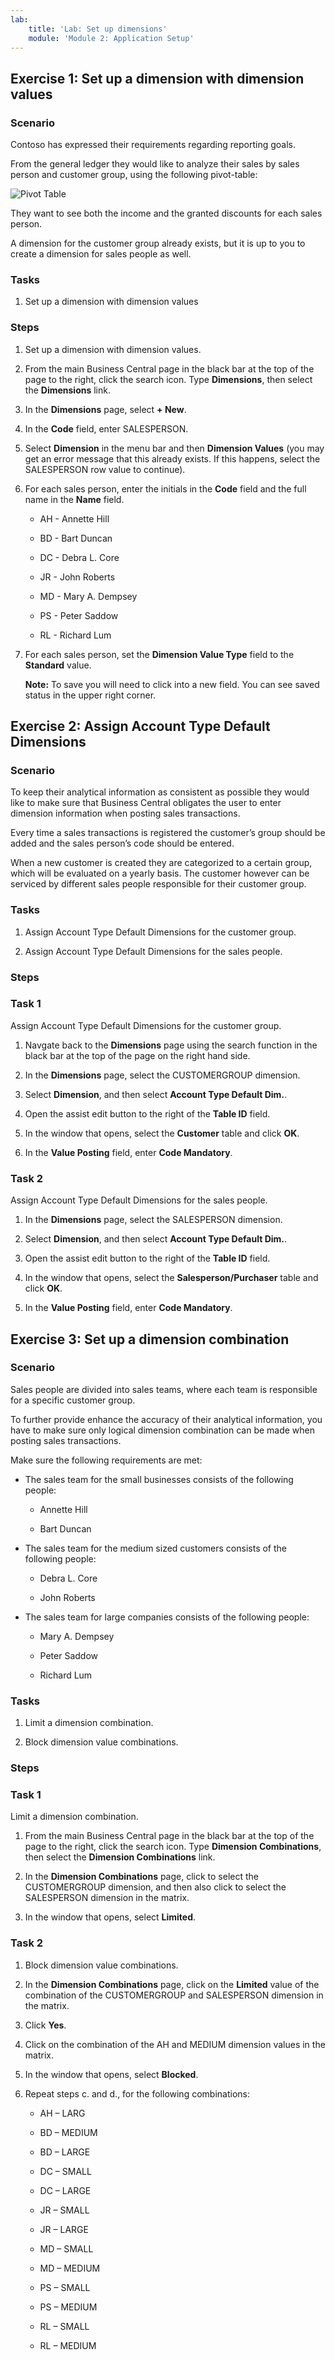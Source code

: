 ```yaml
---
lab:
    title: 'Lab: Set up dimensions'
    module: 'Module 2: Application Setup'
---
```


## Exercise 1: Set up a dimension with dimension values

### Scenario

Contoso has expressed their requirements regarding reporting goals.

From the general ledger they would like to analyze their sales by sales person
and customer group, using the following pivot-table:

![Pivot Table](media/lab2_3_pivot_table.png)

They want to see both the income and the granted discounts for each sales
person.

A dimension for the customer group already exists, but it is up to you to create
a dimension for sales people as well.

### Tasks

1.  Set up a dimension with dimension values

### Steps

1.  Set up a dimension with dimension values.
   
2.  From the main Business Central page in the black bar at the top of the page to the right, click the search icon. Type **Dimensions**, then select the **Dimensions** link.

4. In the **Dimensions** page, select **+ New**.

5.  In the **Code** field, enter SALESPERSON.

6.  Select **Dimension** in the menu bar and then **Dimension Values** (you may get an error message that this already exists. If this happens, select the SALESPERSON row value to continue).

7.  For each sales person, enter the initials in the **Code** field and the full name in the **Name** field.

    -   AH - Annette Hill

    -   BD - Bart Duncan

    -   DC - Debra L. Core

    -   JR - John Roberts

    -   MD - Mary A. Dempsey

    -   PS - Peter Saddow

    -   RL - Richard Lum

8.  For each sales person, set the **Dimension Value Type** field to the
    **Standard** value.

    **Note:** To save you will need to click into a new field. You can see saved status in the upper right corner.

## Exercise 2: Assign Account Type Default Dimensions

### Scenario

To keep their analytical information as consistent as possible they would like
to make sure that Business Central obligates the user to enter dimension
information when posting sales transactions.

Every time a sales transactions is registered the customer’s group should be
added and the sales person’s code should be entered.

When a new customer is created they are categorized to a certain group, which
will be evaluated on a yearly basis. The customer however can be serviced by
different sales people responsible for their customer group.

### Tasks

1.  Assign Account Type Default Dimensions for the customer group.

2.  Assign Account Type Default Dimensions for the sales people.

### Steps

### Task 1

Assign Account Type Default Dimensions for the customer group.

1.  Navgate back to the **Dimensions** page using the search function in the black bar at the top of the page on the right hand side.

3.  In the **Dimensions** page, select the CUSTOMERGROUP dimension.

4.  Select **Dimension**, and then select **Account Type Default Dim.**.

5.  Open the assist edit button to the right of the **Table ID** field.

6.  In the window that opens, select the **Customer** table and click
    **OK**.

7.  In the **Value Posting** field, enter **Code Mandatory**.

### Task 2

Assign Account Type Default Dimensions for the sales people.

1.  In the **Dimensions** page, select the SALESPERSON dimension.

10. Select **Dimension**, and then select **Account Type Default Dim.**.

11. Open the assist edit button to the right of the **Table ID** field.

12. In the window that opens, select the **Salesperson/Purchaser** table and
    click **OK**.

13. In the **Value Posting** field, enter **Code Mandatory**.

## Exercise 3: Set up a dimension combination

### Scenario

Sales people are divided into sales teams, where each team is responsible for a
specific customer group.

To further provide enhance the accuracy of their analytical information, you
have to make sure only logical dimension combination can be made when posting
sales transactions.

Make sure the following requirements are met:

-   The sales team for the small businesses consists of the following people:

    -   Annette Hill

    -   Bart Duncan

-   The sales team for the medium sized customers consists of the following
    people:

    -   Debra L. Core

    -   John Roberts

-   The sales team for large companies consists of the following people:

    -   Mary A. Dempsey

    -   Peter Saddow

    -   Richard Lum

### Tasks

1.  Limit a dimension combination.

2.  Block dimension value combinations.

### Steps

### Task 1

Limit a dimension combination.

1.  From the main Business Central page in the black bar at the top of the page to the right, click the search icon. Type **Dimension Combinations**, then select the **Dimension Combinations** link.

3.  In the **Dimension Combinations** page, click to select the CUSTOMERGROUP dimension, and then also click to select the SALESPERSON dimension in the matrix.

4.  In the window that opens, select **Limited**.

### Task 2

1.  Block dimension value combinations.

6.  In the **Dimension Combinations** page, click on the **Limited** value
    of the combination of the CUSTOMERGROUP and SALESPERSON dimension in the
    matrix.

7.  Click **Yes**.

8.  Click on the combination of the AH and MEDIUM dimension values in the
    matrix.

9.  In the window that opens, select **Blocked**.

10. Repeat steps c. and d., for the following combinations:

    -   AH – LARG

    -   BD – MEDIUM

    -   BD – LARGE

    -   DC – SMALL

    -   DC – LARGE

    -   JR – SMALL

    -   JR – LARGE

    -   MD – SMALL

    -   MD – MEDIUM

    -   PS – SMALL

    -   PS – MEDIUM

    -   RL – SMALL

    -   RL – MEDIUM
